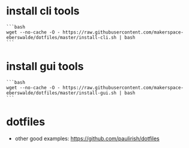 # install cli tools
    
    ```bash
    wget --no-cache -O - https://raw.githubusercontent.com/makerspace-eberswalde/dotfiles/master/install-cli.sh | bash
    ```

# install gui tools
    
    ```bash
    wget --no-cache -O - https://raw.githubusercontent.com/makerspace-eberswalde/dotfiles/master/install-gui.sh | bash
    ```

# dotfiles
 * other good examples: https://github.com/paulirish/dotfiles

